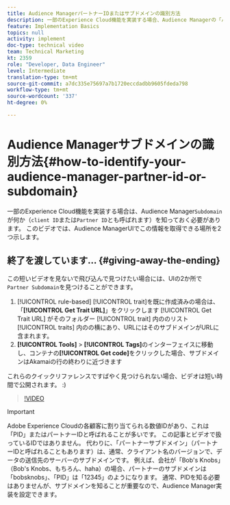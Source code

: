 ```yaml
---
title: Audience ManagerパートナーIDまたはサブドメインの識別方法
description: 一部のExperience Cloud機能を実装する場合、Audience Managerの「パートナーID」（「クライアントID」または「サブドメイン」とも呼ばれる）が何かを知っておく必要があります。 このビデオでは、Audience ManagerUIでこのIDを取得できる場所を2つ示します。
feature: Implementation Basics
topics: null
activity: implement
doc-type: technical video
team: Technical Marketing
kt: 2359
role: "Developer, Data Engineer"
level: Intermediate
translation-type: tm+mt
source-git-commit: a7dc335e75697a7b1720eccdadbb9605fdeda798
workflow-type: tm+mt
source-wordcount: '337'
ht-degree: 0%

---
```



# Audience Managerサブドメインの識別方法{#how-to-identify-your-audience-manager-partner-id-or-subdomain}

一部のExperience Cloud機能を実装する場合は、Audience Manager`Subdomain`が何か（`client ID`または`Partner ID`とも呼ばれます）を知っておく必要があります。 このビデオでは、Audience ManagerUIでこの情報を取得できる場所を2つ示します。

## 終了を渡しています… {#giving-away-the-ending}

この短いビデオを見ないで飛び込んで見つけたい場合には、UIの2か所で`Partner Subdomain`を見つけることができます。

1. [!UICONTROL rule-based] [!UICONTROL trait]を既に作成済みの場合は、「**[!UICONTROL Get Trait URL]**」をクリックします
   [!UICONTROL Get Trait URL] がそのフォルダー [!UICONTROL trait] 内ののリスト [!UICONTROL traits] 内のの横にあり、URLにはそのサブドメインがURLに含まれます。
1. **[!UICONTROL Tools]** > **[!UICONTROL Tags]**&#x200B;のインターフェイスに移動し、コンテナの&#x200B;**[!UICONTROL Get code]**&#x200B;をクリックした場合、サブドメインはAkamaiの行の終わりに近づきます

これらのクイックリファレンスですばやく見つけられない場合、ビデオは短い時間で公開されます。 :)

>[!VIDEO](https://video.tv.adobe.com/v/25922/?quality=12)

>[!IMPORTANT]
>
>Adobe Experience Cloudの各顧客に割り当てられる数値IDがあり、これは「PID」またはパートナーIDと呼ばれることが多いです。 この記事とビデオで扱っているIDではありません。 代わりに、「パートナーサブドメイン」（パートナーIDと呼ばれることもあります）は、通常、クライアント名のバージョンで、データの送信先のサーバーのサブドメインです。 例えば、会社が「Bob&#39;s Knobs」（Bob&#39;s Knobs、もちろん、haha）の場合、パートナーのサブドメインは「bobsknobs」、「PID」は「12345」のようになります。 通常、PIDを知る必要はありませんが、サブドメインを知ることが重要なので、Audience Manager実装を設定できます。

